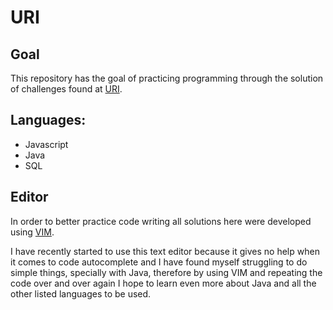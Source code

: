 # URI

## Goal

This repository has the goal of practicing programming through the solution of challenges found at [URI](https://www.beecrowd.com.br/judge/pt).

## Languages:

- Javascript
- Java
- SQL

## Editor

In order to better practice code writing all solutions here were developed using [VIM](https://www.vim.org/download.php).

I have recently started to use this text editor because it gives no help when it comes to code autocomplete and I have found myself struggling to do simple things, specially with Java, therefore by using VIM and repeating the code over and over again I hope to learn even more about Java and all the other listed languages to be used.
